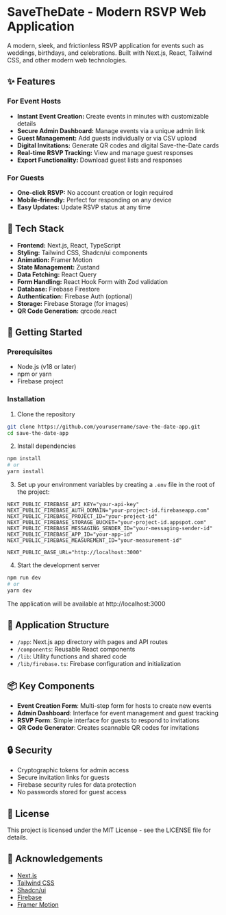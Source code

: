# SaveTheDate - Modern RSVP Web Application

A modern, sleek, and frictionless RSVP application for events such as weddings, birthdays, and celebrations. Built with Next.js, React, Tailwind CSS, and other modern web technologies.

## ✨ Features

### For Event Hosts

- **Instant Event Creation:** Create events in minutes with customizable details
- **Secure Admin Dashboard:** Manage events via a unique admin link
- **Guest Management:** Add guests individually or via CSV upload
- **Digital Invitations:** Generate QR codes and digital Save-the-Date cards
- **Real-time RSVP Tracking:** View and manage guest responses
- **Export Functionality:** Download guest lists and responses

### For Guests

- **One-click RSVP:** No account creation or login required
- **Mobile-friendly:** Perfect for responding on any device
- **Easy Updates:** Update RSVP status at any time

## 🔧 Tech Stack

- **Frontend:** Next.js, React, TypeScript
- **Styling:** Tailwind CSS, Shadcn/ui components
- **Animation:** Framer Motion
- **State Management:** Zustand
- **Data Fetching:** React Query
- **Form Handling:** React Hook Form with Zod validation
- **Database:** Firebase Firestore
- **Authentication:** Firebase Auth (optional)
- **Storage:** Firebase Storage (for images)
- **QR Code Generation:** qrcode.react

## 🚀 Getting Started

### Prerequisites

- Node.js (v18 or later)
- npm or yarn
- Firebase project

### Installation

1. Clone the repository

```bash
git clone https://github.com/yourusername/save-the-date-app.git
cd save-the-date-app
```

2. Install dependencies

```bash
npm install
# or
yarn install
```

3. Set up your environment variables by creating a `.env` file in the root of the project:

```
NEXT_PUBLIC_FIREBASE_API_KEY="your-api-key"
NEXT_PUBLIC_FIREBASE_AUTH_DOMAIN="your-project-id.firebaseapp.com"
NEXT_PUBLIC_FIREBASE_PROJECT_ID="your-project-id"
NEXT_PUBLIC_FIREBASE_STORAGE_BUCKET="your-project-id.appspot.com"
NEXT_PUBLIC_FIREBASE_MESSAGING_SENDER_ID="your-messaging-sender-id"
NEXT_PUBLIC_FIREBASE_APP_ID="your-app-id"
NEXT_PUBLIC_FIREBASE_MEASUREMENT_ID="your-measurement-id"

NEXT_PUBLIC_BASE_URL="http://localhost:3000"
```

4. Start the development server

```bash
npm run dev
# or
yarn dev
```

The application will be available at http://localhost:3000

## 📱 Application Structure

- `/app`: Next.js app directory with pages and API routes
- `/components`: Reusable React components
- `/lib`: Utility functions and shared code
- `/lib/firebase.ts`: Firebase configuration and initialization

## 📦 Key Components

- **Event Creation Form**: Multi-step form for hosts to create new events
- **Admin Dashboard**: Interface for event management and guest tracking
- **RSVP Form**: Simple interface for guests to respond to invitations
- **QR Code Generator**: Creates scannable QR codes for invitations

## 🔒 Security

- Cryptographic tokens for admin access
- Secure invitation links for guests
- Firebase security rules for data protection
- No passwords stored for guest access

## 📃 License

This project is licensed under the MIT License - see the LICENSE file for details.

## 🙏 Acknowledgements

- [Next.js](https://nextjs.org/)
- [Tailwind CSS](https://tailwindcss.com/)
- [Shadcn/ui](https://ui.shadcn.com/)
- [Firebase](https://firebase.google.com/)
- [Framer Motion](https://www.framer.com/motion/)
